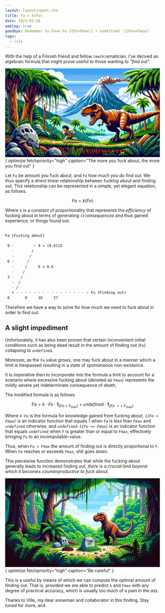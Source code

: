 ```yaml
---
layout: layouts/post.vto
title: Fa = k(Fo)
date: 2023-01-26
weblog: true
goodbye: Remember to Fa=k⋅Fo⋅1{Fo<Fmax\} + undefined ⋅1{Fo>=Fmax}!
tags:
  - life
---
```


With the help of a Finnish friend and fellow `(meth)`ematician, I've derived an algebraic formula that might prove useful to those wanting to _"find out"._

![A T-Rex chasing a caveman who was fucking about](/assets/images/fa-equals-k-fo.webp){ optimize fetchpriority="high" caption="The more you fuck about, the more you find out" }

Let `Fa` be amount you fuck about, and `Fo` how much you do find out. We thus specify a direct linear relationship between fucking about and finding out. This relationship can be represented in a simple, yet elegant equation, as follows.

```math

Fa = k(Fo)

```

Where `k` is a constant of proportionality that represents the _efficiency_ of fucking about in terms of generating _`(k)`onsequences_ and thus gained experience, or things found out.

```bash

Fa (Fucking about)

 9 ·         ✧ 9 = (0.6)15
   ·        /
   ·       /
 6 ·      /
   ·     /     k = 0.6
   ·    /
 3 ·   /
   ·  /
   · /
   + · · · · · · · · · · · · · · · · > Fo (Finding out)
 0       9     18     27

```

Therefore we have a way to solve for how much we need to fuck about in order to find out.

## A slight impediment

Unfortunately, it has also been proven that certain inconvenient initial conditions such as being dead result in the amount of finding out (`Fo`) collapsing to `undefined`.

Moreover, as the `Fa` value grows, one may fuck about in a manner which a limit is trespassed resulting in a state of spontaneous non-existence.

It is imperative then to incorporate into the formula a limit to account for a scenario where excessive fucking about (denoted as `Fmax`) represents the mildly severe yet indeterminate consequence of death.

The modified formula is as follows.

```math

Fa = k \cdot Fo \cdot \mathbf{1}_{\{Fo~<~F_{\text{max}}\}} + undefined \cdot \mathbf{1}_{\{Fo~>=~F_{\text{max}}\}}

```

Where _`k⋅Fo`_ is the formula for knowledge gained from fucking about, _`1{Fo < Fmax}`_ is an indicator function that equals 1 when `Fa` is less than `Fmax` and `undefined` otherwise, and _`undefined⋅1{Fo >= Fmax}`_ is an indicator function that equals `undefined` when `F` is greater than or equal to `Fmax`, effectively bringing `Fo` to an incomputable-value.

Thus, when `Fa < Fmax` the amount of finding out is directly proportional to `F`. When `Fa` reaches or exceeds `Fmax`, shit goes down.

This piecewise function demonstrates that while the fucking about generally leads to increased finding out, _there is a crucial limit beyond which it becomes counterproductive to fuck about_.

![A T-Rex with a full belly](/assets/images/belly-full.webp){ optimize fetchpriority="high" caption="Be careful" }

This is a useful by means of which we can compute the optimal amount of finding out. That is, provided we are able to predict `k` and `Fmax` with any degree of practical accuracy, which is usually too much of a pain in the a`$$`.

Thanks to Ville, my dear snowman and collaborator in this finding. Stay tuned for more, and
